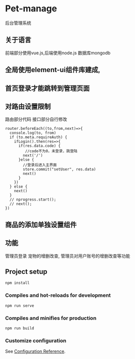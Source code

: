 # Pet-manage
后台管理系统
## 关于语言
  前端部分使用vue.js,后端使用node.js 数据库mongodb

## 全局使用element-ui组件库建成,
## 首页登录才能跳转到管理页面
## 对路由设置限制
路由部分代码
接口部分自行修改
```
router.beforeEach((to,from,next)=>{
  console.log(to, from)
  if (to.meta.requireAuth) {
    ifLogin().then(res=>{
      if(res.data.code) {
         //code不为0，未登录，跳登陆
        next('/')
      }else {
        //登录后进入主界面
        store.commit("setUser", res.data)
        next()
      }
    })
  } else {
    next()
  }
  // nprogress.start();
  // next();
})
```
## 商品的添加单独设置组件

## 功能
管理员登录
宠物的增删改查,
管理员对用户账号的增删改查等功能

## Project setup
```
npm install
```

### Compiles and hot-reloads for development
```
npm run serve
```

### Compiles and minifies for production
```
npm run build
```

### Customize configuration
See [Configuration Reference](https://cli.vuejs.org/config/).
